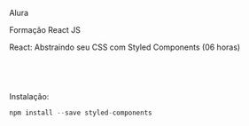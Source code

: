 Alura

Formação React JS</br>

React: Abstraindo seu CSS com Styled Components (06 horas)
## <br />

Instalação:

```js
npm install --save styled-components
```